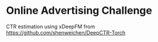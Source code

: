 # Online Advertising Challenge
CTR estimation using xDeepFM from https://github.com/shenweichen/DeepCTR-Torch
